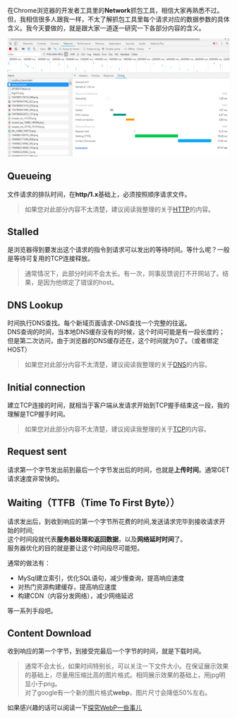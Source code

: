 在Chrome浏览器的开发者工具里的**Network**抓包工具，相信大家再熟悉不过。     
但，我相信很多人跟我一样，不太了解抓包工具里每个请求对应的数据参数的具体含义。我今天要做的，就是跟大家一道逐一研究一下各部分内容的含义。   


![timling](../images/2019-05-04-11-16-16.png)
## Queueing
文件请求的排队时间，在**http/1.x**基础上，必须按照顺序请求文件。   

> 如果您对此部分内容不太清楚，建议阅读我整理的关于[HTTP](HTTP.md)的内容。


## Stalled 
是浏览器得到要发出这个请求的指令到请求可以发出的等待时间。等什么呢？一般是等待可复用的TCP连接释放。

> 通常情况下，此部分时间不会太长。有一次，同事反馈说打不开网站了。结果，是因为他绑定了错误的host。      

## DNS Lookup 
时间执行DNS查找。每个新域页面请求-DNS查找一个完整的往返。     
DNS查询的时间，当本地DNS缓存没有的时候，这个时间可能是有一段长度的；    
但是第二次访问，由于浏览器的DNS缓存还在，这个时间就为0了。（或者绑定HOST）   

> 如果您对此部分内容不太清楚，建议阅读我整理的关于[DNS](DNS.md)的内容。

## Initial connection 
建立TCP连接的时间，就相当于客户端从发请求开始到TCP握手结束这一段，我的理解是TCP握手时间。      

> 如果您对此部分内容不太清楚，建议阅读我整理的关于[TCP](TCP.md)的内容。      

## Request sent
请求第一个字节发出前到最后一个字节发出后的时间，也就是**上传时间**。通常GET请求速度非常快的。      

## Waiting（TTFB（Time To First Byte））   
请求发出后，到收到响应的第一个字节所花费的时间,发送请求完毕到接收请求开始的时间;       
这个时间段就代表**服务器处理和返回数据**，以及**网络延时时间**了。     
服务器优化的目的就是要让这个时间段尽可能短。      

通常的做法有：      
* MySql建立索引，优化SQL语句，减少慢查询，提高响应速度   
* 对热门资源构建缓存，提高响应速度       
* 构建CDN（内容分发网络），减少网络延迟      

等一系列手段吧。   

## Content Download 
收到响应的第一个字节，到接受完最后一个字节的时间，就是下载时间。

> 通常不会太长，如果时间特别长，可以关注一下文件大小。在保证展示效果的基础上，尽量用压缩比高的图片格式。相同展示效果的基础上，用jpg明显小于png。    
> 对了google有一个新的图片格式**webp**，图片尺寸会降低50%左右。

如果感兴趣的话可以阅读一下[探究WebP一些事儿](https://aotu.io/notes/2016/06/23/explore-something-of-webp/)



